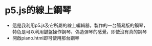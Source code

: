 # p5.js的線上鋼琴
<ul>
  <li>這是我利用p5.js及它所屬的線上編輯器，製作的一台簡易版的鋼琴，</br>特色是可以利用鍵盤操作鋼琴，偽造彈琴的感覺，即使沒有真的鋼琴</li>
  <li>開啟piano.html即可使用那台鋼琴</li>
</ul>

